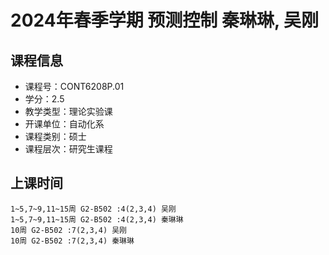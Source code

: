 # 2024年春季学期 预测控制 秦琳琳, 吴刚






## 课程信息

- 课程号：CONT6208P.01
- 学分：2.5
- 教学类型：理论实验课
- 开课单位：自动化系
- 课程类别：硕士
- 课程层次：研究生课程

## 上课时间

```
1~5,7~9,11~15周 G2-B502 :4(2,3,4) 吴刚
1~5,7~9,11~15周 G2-B502 :4(2,3,4) 秦琳琳
10周 G2-B502 :7(2,3,4) 吴刚
10周 G2-B502 :7(2,3,4) 秦琳琳
```

